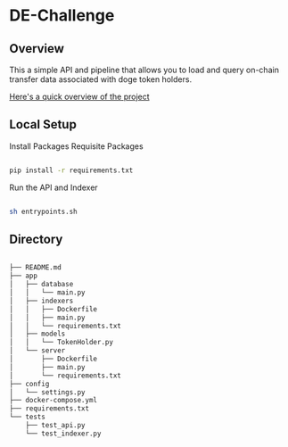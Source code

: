 # DE-Challenge

## Overview

This a simple API and pipeline that allows you to load and query on-chain transfer data associated with doge token holders.

[Here's a quick overview of the project](https://evergreen-haircut-085.notion.site/bc360c1fdaae49c78dfa80687f4f1217?v=cfd5de9304de4010b205af078e62f306)

## Local Setup

Install Packages Requisite Packages

```bash

pip install -r requirements.txt

```

Run the API and Indexer

```bash

sh entrypoints.sh

```

## Directory

```bash

├── README.md
├── app
│   ├── database
│   │   └── main.py
│   ├── indexers
│   │   ├── Dockerfile
│   │   ├── main.py
│   │   └── requirements.txt
│   ├── models
│   │   └── TokenHolder.py
│   └── server
│       ├── Dockerfile
│       ├── main.py
│       └── requirements.txt
├── config
│   └── settings.py
├── docker-compose.yml
├── requirements.txt
└── tests
    ├── test_api.py
    └── test_indexer.py



```
